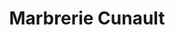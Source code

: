 ---
title: "Marbrerie Cunault"
url: /versailles/marbrerie-cunault/
shop: directeurs de funérailles
---